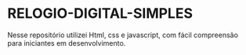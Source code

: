 # RELOGIO-DIGITAL-SIMPLES
Nesse repositório utilizei Html, css e javascript, com fácil compreensão para iniciantes em desenvolvimento. 
